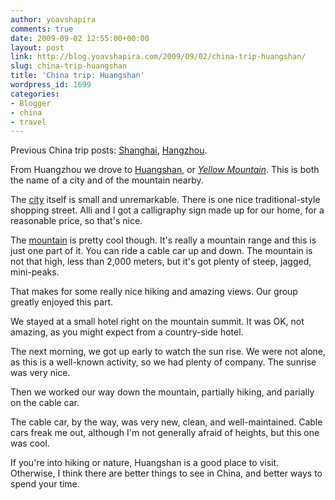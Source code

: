 ```yaml
---
author: yoavshapira
comments: true
date: 2009-09-02 12:55:00+00:00
layout: post
link: http://blog.yoavshapira.com/2009/09/02/china-trip-huangshan/
slug: china-trip-huangshan
title: 'China trip: Huangshan'
wordpress_id: 1699
categories:
- Blogger
- china
- travel
---
```


Previous China trip posts: [Shanghai](http://yoavs.blogspot.com/2009/09/china-trip-shanghai.html), [Hangzhou](http://yoavs.blogspot.com/2009/09/china-trip-hangzhou.html).

  


From Huangzhou we drove to [Huangshan](http://en.wikipedia.org/wiki/Huangshan_(city)), or _[Yellow Mountain](http://en.wikipedia.org/wiki/Mount_Huang)_.  This is both the name of a city and of the mountain nearby.

  


The [city](http://en.wikipedia.org/wiki/Huangshan_(city)) itself is small and unremarkable.  There is one nice traditional-style shopping street.  Alli and I got a calligraphy sign made up for our home, for a reasonable price, so that's nice.

  


The [mountain](http://en.wikipedia.org/wiki/Mount_Huang) is pretty cool though.  It's really a mountain range and this is just one part of it.  You can ride a cable car up and down.  The mountain is not that high, less than 2,000 meters, but it's got plenty of steep, jagged, mini-peaks.

  


That makes for some really nice hiking and amazing views.  Our group greatly enjoyed this part.

  


We stayed at a small hotel right on the mountain summit.  It was OK, not amazing, as you might expect from a country-side hotel.

  


The next morning, we got up early to watch the sun rise.  We were not alone, as this is a well-known activity, so we had plenty of company.  The sunrise was very nice.

  


Then we worked our way down the mountain, partially hiking, and parially on the cable car.

  


The cable car, by the way, was very new, clean, and well-maintained.  Cable cars freak me out, although I'm not generally afraid of heights, but this one was cool.

  


If you're into hiking or nature, Huangshan is a good place to visit.  Otherwise, I think there are better things to see in China, and better ways to spend your time.

  


  


